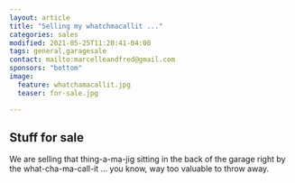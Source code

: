 ```yaml
---
layout: article
title: "Selling my whatchmacallit ..."
categories: sales
modified: 2021-05-25T11:20:41-04:00
tags: general,garagesale
contact: mailto:marcelleandfred@gmail.com
sponsors: "bottom"
image:
  feature: whatchamacallit.jpg
  teaser: for-sale.jpg

---
```


## Stuff for sale

We are selling that thing-a-ma-jig sitting in the back of the garage right by the what-cha-ma-call-it ... you know, way too valuable to throw away.
